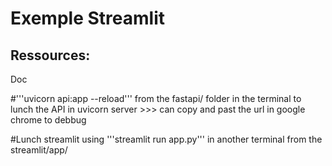# Exemple Streamlit

## Ressources:
<a src="https://docs.streamlit.io/library/api-reference">Doc</a>


#'''uvicorn api:app --reload''' from the fastapi/ folder in the terminal to lunch the API in uvicorn server >>> can copy and past the url in google chrome to debbug

#Lunch streamlit using '''streamlit run app.py''' in another terminal from the streamlit/app/
